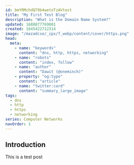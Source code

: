 ```yaml
---
id: bmYRMchdQ79b4wetoTzAVtest
title: "My First Test Blog"
description: "What is the Domain Name System?"
updated: 1688877769801
created: 1645422712314
image: "/mazadcse/_ipx/f_webp/content/cover/https.png"
head:
  meta:
    - name: "keywords"
      content: "dns, http, https, networking"
    - name: "robots"
      content: "index, follow"
    - name: "author"
      content: "Dawit (@oneminch)"
    - property: "og:type"
      content: "article"
    - name: "twitter:card"
      content: "summary_large_image"
tags:
  - dns
  - http
  - https
  - networking
series: Computer Networks
navOrder: 1
---
```


## Introduction
 This is a test post
